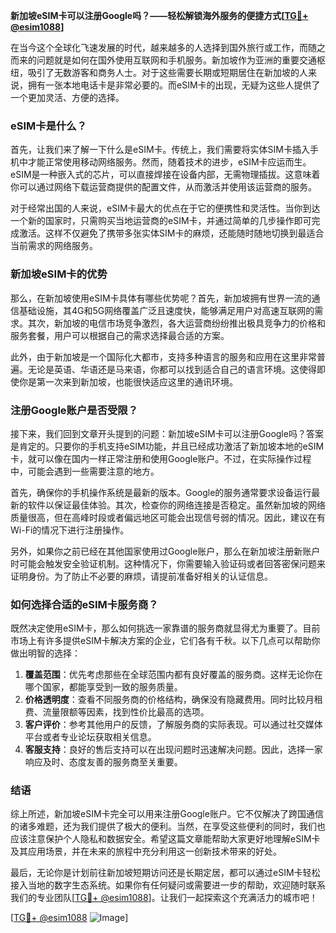 **新加坡eSIM卡可以注册Google吗？——轻松解锁海外服务的便捷方式[[TG💪+ @esim1088](https://t.me/s/esim1088)]**

在当今这个全球化飞速发展的时代，越来越多的人选择到国外旅行或工作，而随之而来的问题就是如何在国外使用互联网和手机服务。新加坡作为亚洲的重要交通枢纽，吸引了无数游客和商务人士。对于这些需要长期或短期居住在新加坡的人来说，拥有一张本地电话卡是非常必要的。而eSIM卡的出现，无疑为这些人提供了一个更加灵活、方便的选择。

### eSIM卡是什么？

首先，让我们来了解一下什么是eSIM卡。传统上，我们需要将实体SIM卡插入手机中才能正常使用移动网络服务。然而，随着技术的进步，eSIM卡应运而生。eSIM是一种嵌入式的芯片，可以直接焊接在设备内部，无需物理插拔。这意味着你可以通过网络下载运营商提供的配置文件，从而激活并使用该运营商的服务。

对于经常出国的人来说，eSIM卡最大的优点在于它的便携性和灵活性。当你到达一个新的国家时，只需购买当地运营商的eSIM卡，并通过简单的几步操作即可完成激活。这样不仅避免了携带多张实体SIM卡的麻烦，还能随时随地切换到最适合当前需求的网络服务。

### 新加坡eSIM卡的优势

那么，在新加坡使用eSIM卡具体有哪些优势呢？首先，新加坡拥有世界一流的通信基础设施，其4G和5G网络覆盖广泛且速度快，能够满足用户对高速互联网的需求。其次，新加坡的电信市场竞争激烈，各大运营商纷纷推出极具竞争力的价格和服务套餐，用户可以根据自己的需求选择最合适的方案。

此外，由于新加坡是一个国际化大都市，支持多种语言的服务和应用在这里非常普遍。无论是英语、华语还是马来语，你都可以找到适合自己的语言环境。这使得即使你是第一次来到新加坡，也能很快适应这里的通讯环境。

### 注册Google账户是否受限？

接下来，我们回到文章开头提到的问题：新加坡eSIM卡可以注册Google吗？答案是肯定的。只要你的手机支持eSIM功能，并且已经成功激活了新加坡本地的eSIM卡，就可以像在国内一样正常注册和使用Google账户。不过，在实际操作过程中，可能会遇到一些需要注意的地方。

首先，确保你的手机操作系统是最新的版本。Google的服务通常要求设备运行最新的软件以保证最佳体验。其次，检查你的网络连接是否稳定。虽然新加坡的网络质量很高，但在高峰时段或者偏远地区可能会出现信号弱的情况。因此，建议在有Wi-Fi的情况下进行注册操作。

另外，如果你之前已经在其他国家使用过Google账户，那么在新加坡注册新账户时可能会触发安全验证机制。这种情况下，你需要输入验证码或者回答密保问题来证明身份。为了防止不必要的麻烦，请提前准备好相关的认证信息。

### 如何选择合适的eSIM卡服务商？

既然决定使用eSIM卡，那么如何挑选一家靠谱的服务商就显得尤为重要了。目前市场上有许多提供eSIM卡解决方案的企业，它们各有千秋。以下几点可以帮助你做出明智的选择：

1. **覆盖范围**：优先考虑那些在全球范围内都有良好覆盖的服务商。这样无论你在哪个国家，都能享受到一致的服务质量。
2. **价格透明度**：查看不同服务商的价格结构，确保没有隐藏费用。同时比较月租费、流量限额等因素，找到性价比最高的选项。
3. **客户评价**：参考其他用户的反馈，了解服务商的实际表现。可以通过社交媒体平台或者专业论坛获取相关信息。
4. **客服支持**：良好的售后支持可以在出现问题时迅速解决问题。因此，选择一家响应及时、态度友善的服务商至关重要。

### 结语

综上所述，新加坡eSIM卡完全可以用来注册Google账户。它不仅解决了跨国通信的诸多难题，还为我们提供了极大的便利。当然，在享受这些便利的同时，我们也应该注意保护个人隐私和数据安全。希望这篇文章能帮助大家更好地理解eSIM卡及其应用场景，并在未来的旅程中充分利用这一创新技术带来的好处。

最后，无论你是计划前往新加坡短期访问还是长期定居，都可以通过eSIM卡轻松接入当地的数字生态系统。如果你有任何疑问或需要进一步的帮助，欢迎随时联系我们的专业团队[[TG💪+ @esim1088](https://t.me/s/esim1088)]。让我们一起探索这个充满活力的城市吧！

[[TG💪+ @esim1088](https://t.me/s/esim1088) ![Image](https://i.postimg.cc/4NQfJmqS/Snipaste-2025-05-13-00-14-12.png)]
